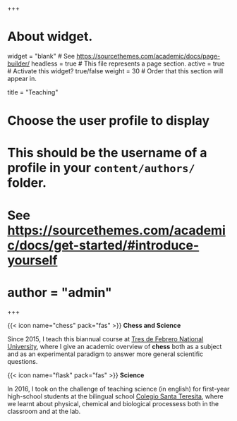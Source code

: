 +++
# About widget.
widget = "blank"  # See https://sourcethemes.com/academic/docs/page-builder/
headless = true  # This file represents a page section.
active = true  # Activate this widget? true/false
weight = 30  # Order that this section will appear in.

title = "Teaching"

# Choose the user profile to display
# This should be the username of a profile in your `content/authors/` folder.
# See https://sourcethemes.com/academic/docs/get-started/#introduce-yourself
# author = "admin"
+++

{{< icon name="chess" pack="fas" >}} **Chess and Science**

Since 2015, I teach this biannual course at [Tres de Febrero National University](https://www.untref.edu.ar/carrera/diplomatura-universitaria-en-ensenanza-del-ajedrez), where I give an academic overview of **chess** both as a subject and as an experimental paradigm to answer more general scientific questions.


{{< icon name="flask" pack="fas" >}} **Science** 

In 2016, I took on the challenge of teaching science (in english) for first-year high-school students at the bilingual school [Colegio Santa Teresita](https://www.colegiosteresita.edu.ar/web/test-index), where we learnt about physical, chemical and biological processess both in the classroom and at the lab.